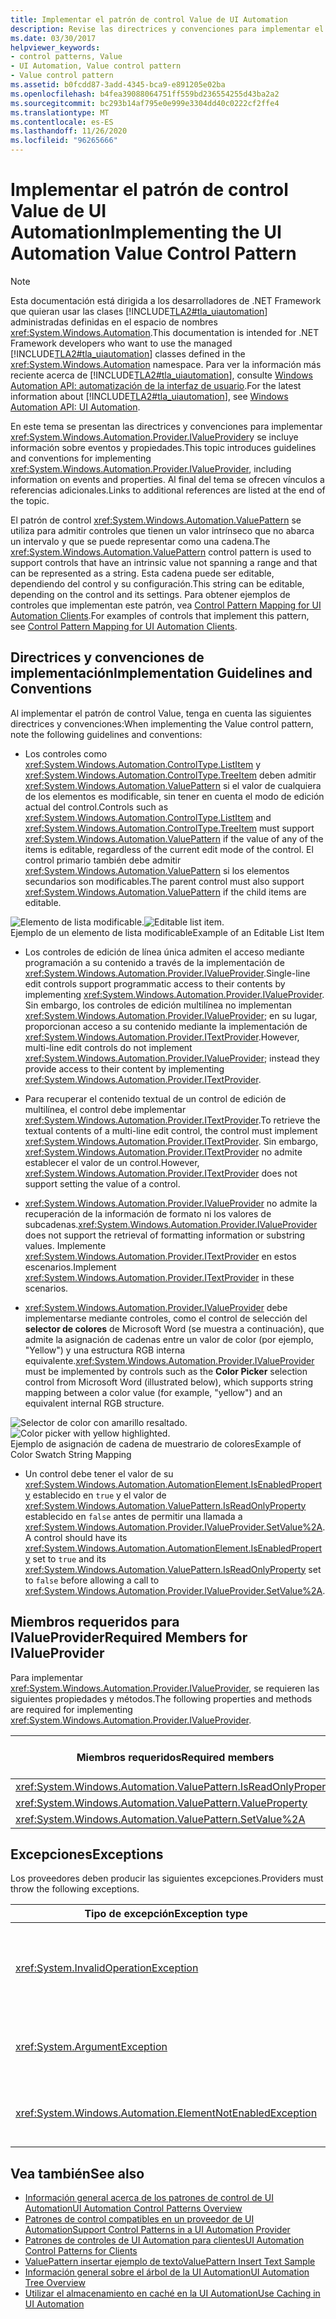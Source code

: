 ```yaml
---
title: Implementar el patrón de control Value de UI Automation
description: Revise las directrices y convenciones para implementar el patrón de control Value en la automatización de la interfaz de usuario. Conocer los miembros necesarios para la interfaz IValueProvider.
ms.date: 03/30/2017
helpviewer_keywords:
- control patterns, Value
- UI Automation, Value control pattern
- Value control pattern
ms.assetid: b0fcdd87-3add-4345-bca9-e891205e02ba
ms.openlocfilehash: b4fea39088064751ff559bd236554255d43ba2a2
ms.sourcegitcommit: bc293b14af795e0e999e3304dd40c0222cf2ffe4
ms.translationtype: MT
ms.contentlocale: es-ES
ms.lasthandoff: 11/26/2020
ms.locfileid: "96265666"
---
```

# <a name="implementing-the-ui-automation-value-control-pattern"></a><span data-ttu-id="f8999-104">Implementar el patrón de control Value de UI Automation</span><span class="sxs-lookup"><span data-stu-id="f8999-104">Implementing the UI Automation Value Control Pattern</span></span>

> [!NOTE]
> <span data-ttu-id="f8999-105">Esta documentación está dirigida a los desarrolladores de .NET Framework que quieran usar las clases [!INCLUDE[TLA2#tla_uiautomation](../../../includes/tla2sharptla-uiautomation-md.md)] administradas definidas en el espacio de nombres <xref:System.Windows.Automation>.</span><span class="sxs-lookup"><span data-stu-id="f8999-105">This documentation is intended for .NET Framework developers who want to use the managed [!INCLUDE[TLA2#tla_uiautomation](../../../includes/tla2sharptla-uiautomation-md.md)] classes defined in the <xref:System.Windows.Automation> namespace.</span></span> <span data-ttu-id="f8999-106">Para ver la información más reciente acerca de [!INCLUDE[TLA2#tla_uiautomation](../../../includes/tla2sharptla-uiautomation-md.md)], consulte [Windows Automation API: automatización de la interfaz de usuario](/windows/win32/winauto/entry-uiauto-win32).</span><span class="sxs-lookup"><span data-stu-id="f8999-106">For the latest information about [!INCLUDE[TLA2#tla_uiautomation](../../../includes/tla2sharptla-uiautomation-md.md)], see [Windows Automation API: UI Automation](/windows/win32/winauto/entry-uiauto-win32).</span></span>  
  
 <span data-ttu-id="f8999-107">En este tema se presentan las directrices y convenciones para implementar <xref:System.Windows.Automation.Provider.IValueProvider>y se incluye información sobre eventos y propiedades.</span><span class="sxs-lookup"><span data-stu-id="f8999-107">This topic introduces guidelines and conventions for implementing <xref:System.Windows.Automation.Provider.IValueProvider>, including information on events and properties.</span></span> <span data-ttu-id="f8999-108">Al final del tema se ofrecen vínculos a referencias adicionales.</span><span class="sxs-lookup"><span data-stu-id="f8999-108">Links to additional references are listed at the end of the topic.</span></span>  
  
 <span data-ttu-id="f8999-109">El patrón de control <xref:System.Windows.Automation.ValuePattern> se utiliza para admitir controles que tienen un valor intrínseco que no abarca un intervalo y que se puede representar como una cadena.</span><span class="sxs-lookup"><span data-stu-id="f8999-109">The <xref:System.Windows.Automation.ValuePattern> control pattern is used to support controls that have an intrinsic value not spanning a range and that can be represented as a string.</span></span> <span data-ttu-id="f8999-110">Esta cadena puede ser editable, dependiendo del control y su configuración.</span><span class="sxs-lookup"><span data-stu-id="f8999-110">This string can be editable, depending on the control and its settings.</span></span> <span data-ttu-id="f8999-111">Para obtener ejemplos de controles que implementan este patrón, vea [Control Pattern Mapping for UI Automation Clients](control-pattern-mapping-for-ui-automation-clients.md).</span><span class="sxs-lookup"><span data-stu-id="f8999-111">For examples of controls that implement this pattern, see [Control Pattern Mapping for UI Automation Clients](control-pattern-mapping-for-ui-automation-clients.md).</span></span>  
  
<a name="Implementation_Guidelines_and_Conventions"></a>

## <a name="implementation-guidelines-and-conventions"></a><span data-ttu-id="f8999-112">Directrices y convenciones de implementación</span><span class="sxs-lookup"><span data-stu-id="f8999-112">Implementation Guidelines and Conventions</span></span>  

 <span data-ttu-id="f8999-113">Al implementar el patrón de control Value, tenga en cuenta las siguientes directrices y convenciones:</span><span class="sxs-lookup"><span data-stu-id="f8999-113">When implementing the Value control pattern, note the following guidelines and conventions:</span></span>  
  
- <span data-ttu-id="f8999-114">Los controles como <xref:System.Windows.Automation.ControlType.ListItem> y <xref:System.Windows.Automation.ControlType.TreeItem> deben admitir <xref:System.Windows.Automation.ValuePattern> si el valor de cualquiera de los elementos es modificable, sin tener en cuenta el modo de edición actual del control.</span><span class="sxs-lookup"><span data-stu-id="f8999-114">Controls such as <xref:System.Windows.Automation.ControlType.ListItem> and <xref:System.Windows.Automation.ControlType.TreeItem> must support <xref:System.Windows.Automation.ValuePattern> if the value of any of the items is editable, regardless of the current edit mode of the control.</span></span> <span data-ttu-id="f8999-115">El control primario también debe admitir <xref:System.Windows.Automation.ValuePattern> si los elementos secundarios son modificables.</span><span class="sxs-lookup"><span data-stu-id="f8999-115">The parent control must also support <xref:System.Windows.Automation.ValuePattern> if the child items are editable.</span></span>  
  
 <span data-ttu-id="f8999-116">![Elemento de lista modificable.](./media/uia-valuepattern-editable-listitem.PNG "UIA_ValuePattern_Editable_ListItem")</span><span class="sxs-lookup"><span data-stu-id="f8999-116">![Editable list item.](./media/uia-valuepattern-editable-listitem.PNG "UIA_ValuePattern_Editable_ListItem")</span></span>  
<span data-ttu-id="f8999-117">Ejemplo de un elemento de lista modificable</span><span class="sxs-lookup"><span data-stu-id="f8999-117">Example of an Editable List Item</span></span>  
  
- <span data-ttu-id="f8999-118">Los controles de edición de línea única admiten el acceso mediante programación a su contenido a través de la implementación de <xref:System.Windows.Automation.Provider.IValueProvider>.</span><span class="sxs-lookup"><span data-stu-id="f8999-118">Single-line edit controls support programmatic access to their contents by implementing <xref:System.Windows.Automation.Provider.IValueProvider>.</span></span> <span data-ttu-id="f8999-119">Sin embargo, los controles de edición multilínea no implementan <xref:System.Windows.Automation.Provider.IValueProvider>; en su lugar, proporcionan acceso a su contenido mediante la implementación de <xref:System.Windows.Automation.Provider.ITextProvider>.</span><span class="sxs-lookup"><span data-stu-id="f8999-119">However, multi-line edit controls do not implement <xref:System.Windows.Automation.Provider.IValueProvider>; instead they provide access to their content by implementing <xref:System.Windows.Automation.Provider.ITextProvider>.</span></span>  
  
- <span data-ttu-id="f8999-120">Para recuperar el contenido textual de un control de edición de multilínea, el control debe implementar <xref:System.Windows.Automation.Provider.ITextProvider>.</span><span class="sxs-lookup"><span data-stu-id="f8999-120">To retrieve the textual contents of a multi-line edit control, the control must implement <xref:System.Windows.Automation.Provider.ITextProvider>.</span></span> <span data-ttu-id="f8999-121">Sin embargo, <xref:System.Windows.Automation.Provider.ITextProvider> no admite establecer el valor de un control.</span><span class="sxs-lookup"><span data-stu-id="f8999-121">However, <xref:System.Windows.Automation.Provider.ITextProvider> does not support setting the value of a control.</span></span>  
  
- <span data-ttu-id="f8999-122"><xref:System.Windows.Automation.Provider.IValueProvider> no admite la recuperación de la información de formato ni los valores de subcadenas.</span><span class="sxs-lookup"><span data-stu-id="f8999-122"><xref:System.Windows.Automation.Provider.IValueProvider> does not support the retrieval of formatting information or substring values.</span></span> <span data-ttu-id="f8999-123">Implemente <xref:System.Windows.Automation.Provider.ITextProvider> en estos escenarios.</span><span class="sxs-lookup"><span data-stu-id="f8999-123">Implement <xref:System.Windows.Automation.Provider.ITextProvider> in these scenarios.</span></span>  
  
- <span data-ttu-id="f8999-124"><xref:System.Windows.Automation.Provider.IValueProvider> debe implementarse mediante controles, como el control de selección del **selector de colores** de Microsoft Word (se muestra a continuación), que admite la asignación de cadenas entre un valor de color (por ejemplo, "Yellow") y una estructura RGB interna equivalente.</span><span class="sxs-lookup"><span data-stu-id="f8999-124"><xref:System.Windows.Automation.Provider.IValueProvider> must be implemented by controls such as the **Color Picker** selection control from Microsoft Word (illustrated below), which supports string mapping between a color value (for example, "yellow") and an equivalent internal RGB structure.</span></span>  
  
 <span data-ttu-id="f8999-125">![Selector de color con amarillo resaltado.](./media/uia-valuepattern-colorpicker.png "UIA_ValuePattern_ColorPicker")</span><span class="sxs-lookup"><span data-stu-id="f8999-125">![Color picker with yellow highlighted.](./media/uia-valuepattern-colorpicker.png "UIA_ValuePattern_ColorPicker")</span></span>  
<span data-ttu-id="f8999-126">Ejemplo de asignación de cadena de muestrario de colores</span><span class="sxs-lookup"><span data-stu-id="f8999-126">Example of Color Swatch String Mapping</span></span>  
  
- <span data-ttu-id="f8999-127">Un control debe tener el valor de su <xref:System.Windows.Automation.AutomationElement.IsEnabledProperty> establecido en `true` y el valor de <xref:System.Windows.Automation.ValuePattern.IsReadOnlyProperty> establecido en `false` antes de permitir una llamada a <xref:System.Windows.Automation.Provider.IValueProvider.SetValue%2A>.</span><span class="sxs-lookup"><span data-stu-id="f8999-127">A control should have its <xref:System.Windows.Automation.AutomationElement.IsEnabledProperty> set to `true` and its <xref:System.Windows.Automation.ValuePattern.IsReadOnlyProperty> set to `false` before allowing a call to <xref:System.Windows.Automation.Provider.IValueProvider.SetValue%2A>.</span></span>  
  
<a name="Required_Members_for_the_IValueProvider_Interface"></a>

## <a name="required-members-for-ivalueprovider"></a><span data-ttu-id="f8999-128">Miembros requeridos para IValueProvider</span><span class="sxs-lookup"><span data-stu-id="f8999-128">Required Members for IValueProvider</span></span>  

 <span data-ttu-id="f8999-129">Para implementar <xref:System.Windows.Automation.Provider.IValueProvider>, se requieren las siguientes propiedades y métodos.</span><span class="sxs-lookup"><span data-stu-id="f8999-129">The following properties and methods are required for implementing <xref:System.Windows.Automation.Provider.IValueProvider>.</span></span>  
  
|<span data-ttu-id="f8999-130">Miembros requeridos</span><span class="sxs-lookup"><span data-stu-id="f8999-130">Required members</span></span>|<span data-ttu-id="f8999-131">Tipo de miembro</span><span class="sxs-lookup"><span data-stu-id="f8999-131">Member type</span></span>|<span data-ttu-id="f8999-132">Notas</span><span class="sxs-lookup"><span data-stu-id="f8999-132">Notes</span></span>|  
|----------------------|-----------------|-----------|  
|<xref:System.Windows.Automation.ValuePattern.IsReadOnlyProperty>|<span data-ttu-id="f8999-133">Propiedad</span><span class="sxs-lookup"><span data-stu-id="f8999-133">Property</span></span>|<span data-ttu-id="f8999-134">None</span><span class="sxs-lookup"><span data-stu-id="f8999-134">None</span></span>|  
|<xref:System.Windows.Automation.ValuePattern.ValueProperty>|<span data-ttu-id="f8999-135">Propiedad</span><span class="sxs-lookup"><span data-stu-id="f8999-135">Property</span></span>|<span data-ttu-id="f8999-136">None</span><span class="sxs-lookup"><span data-stu-id="f8999-136">None</span></span>|  
|<xref:System.Windows.Automation.ValuePattern.SetValue%2A>|<span data-ttu-id="f8999-137">Método</span><span class="sxs-lookup"><span data-stu-id="f8999-137">Method</span></span>|<span data-ttu-id="f8999-138">None</span><span class="sxs-lookup"><span data-stu-id="f8999-138">None</span></span>|  
  
<a name="Exceptions"></a>

## <a name="exceptions"></a><span data-ttu-id="f8999-139">Excepciones</span><span class="sxs-lookup"><span data-stu-id="f8999-139">Exceptions</span></span>  

 <span data-ttu-id="f8999-140">Los proveedores deben producir las siguientes excepciones.</span><span class="sxs-lookup"><span data-stu-id="f8999-140">Providers must throw the following exceptions.</span></span>  
  
|<span data-ttu-id="f8999-141">Tipo de excepción</span><span class="sxs-lookup"><span data-stu-id="f8999-141">Exception type</span></span>|<span data-ttu-id="f8999-142">Condición</span><span class="sxs-lookup"><span data-stu-id="f8999-142">Condition</span></span>|  
|--------------------|---------------|  
|<xref:System.InvalidOperationException>|<xref:System.Windows.Automation.ValuePattern.SetValue%2A><br /><br /> <span data-ttu-id="f8999-143">: Si la información específica de la configuración regional se pasa a un control en un formato incorrecto, como una fecha con formato incorrecto.</span><span class="sxs-lookup"><span data-stu-id="f8999-143">-   If locale-specific information is passed to a control in an incorrect format such as an incorrectly formatted date.</span></span>|  
|<xref:System.ArgumentException>|<xref:System.Windows.Automation.ValuePattern.SetValue%2A><br /><br /> <span data-ttu-id="f8999-144">: Si no se puede convertir un nuevo valor de una cadena a un formato que el control reconozca.</span><span class="sxs-lookup"><span data-stu-id="f8999-144">-   If a new value cannot be converted from a string to a format the control recognizes.</span></span>|  
|<xref:System.Windows.Automation.ElementNotEnabledException>|<xref:System.Windows.Automation.ValuePattern.SetValue%2A><br /><br /> <span data-ttu-id="f8999-145">: Cuando se realiza un intento de manipular un control que no está habilitado.</span><span class="sxs-lookup"><span data-stu-id="f8999-145">-   When an attempt is made to manipulate a control that is not enabled.</span></span>|  
  
## <a name="see-also"></a><span data-ttu-id="f8999-146">Vea también</span><span class="sxs-lookup"><span data-stu-id="f8999-146">See also</span></span>

- [<span data-ttu-id="f8999-147">Información general acerca de los patrones de control de UI Automation</span><span class="sxs-lookup"><span data-stu-id="f8999-147">UI Automation Control Patterns Overview</span></span>](ui-automation-control-patterns-overview.md)
- [<span data-ttu-id="f8999-148">Patrones de control compatibles en un proveedor de UI Automation</span><span class="sxs-lookup"><span data-stu-id="f8999-148">Support Control Patterns in a UI Automation Provider</span></span>](support-control-patterns-in-a-ui-automation-provider.md)
- [<span data-ttu-id="f8999-149">Patrones de controles de UI Automation para clientes</span><span class="sxs-lookup"><span data-stu-id="f8999-149">UI Automation Control Patterns for Clients</span></span>](ui-automation-control-patterns-for-clients.md)
- [<span data-ttu-id="f8999-150">ValuePattern insertar ejemplo de texto</span><span class="sxs-lookup"><span data-stu-id="f8999-150">ValuePattern Insert Text Sample</span></span>](https://github.com/Microsoft/WPF-Samples/tree/master/Accessibility/InsertText)
- [<span data-ttu-id="f8999-151">Información general sobre el árbol de la UI Automation</span><span class="sxs-lookup"><span data-stu-id="f8999-151">UI Automation Tree Overview</span></span>](ui-automation-tree-overview.md)
- [<span data-ttu-id="f8999-152">Utilizar el almacenamiento en caché en la UI Automation</span><span class="sxs-lookup"><span data-stu-id="f8999-152">Use Caching in UI Automation</span></span>](use-caching-in-ui-automation.md)
